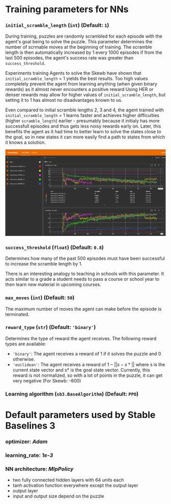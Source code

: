# Training parameters for NNs

### `initial_scramble_length` (`int`) (Default: `1`)
During training, puzzles are randomly scrambled for each episode with the agent's goal being to solve the puzzle. This parameter determines the number of scrmable moves at the beginning of training.
The scramble length is then automatically increased by 1 every 1000 episodes if from the last 500 episodes, the agent's success rate was greater than `success_threshold`.

Experiments training Agents to solve the Skewb have shown that `initial_scramble_length` = 1 yields the best results. Too high values completely prevent the agent from learning anything (when given binary rewards) as it almost never encounters a positive reward Using HER or denser rewards may allow for higher values of `initial_scramble_length`, but setting it to 1 has almost no disadvantages known to us.

Even compared to initial scramble lengths 2, 3 and 4, the agent trained with `initial_scramble_length` = 1 learns faster and achieves higher difficulties (higher `scramble_length`) earlier - presumably because it initialy has more successfull episodes and thus gets less noisy rewards early on. Later, this benefits the agent as it had time to better learn to solve the states close to the goal, so in new states it can more easily find a path to states from which it knows a solution.

![Initial scramble length comparison for Skewb: 1, 2, 4, 8, 16](initial_scramble_length_comparison_skewb.png)

### `success_threshold` (`float`) (Default: `0.8`)
Determines how many of the past 500 episodes must have been successful to increase the scramble length by 1.

There is an interesting analogy to teaching in schools with this parameter. It acts similar to a grade a student needs to pass a course or school year to then learn new material in upcoming courses.

### `max_moves` (`int`) (Default: `50`)
The maximum number of moves the agent can make before the episode is terminated.


### `reward_type` (`str`) (Default: `'binary'`)
Determines the type of reward the agent receives. The following reward types are available:
- `'binary'`: The agent receives a reward of 1 if it solves the puzzle and 0 otherwise.
- `'euclidean'`: The agent receives a reward of $1 - ||s - s*||$ where s is the current state vector and s* is the goal state vector. Currently, this reward is not normalized, so with a lot of points in the puzzle, it can get very negative (For Skewb: -600)

### Learning algorithm (`sb3.BaseAlgorithm`) (Default: `PPO`)

# Default parameters used by Stable Baselines 3
### optimizer: _Adam_
### learning_rate: _1e-3_
### NN architecture: _MlpPolicy_
- two fully connected hidden layers with 64 units each
- tanh activation function everywhere except the output layer
- output layer
- input and output size depend on the puzzle
